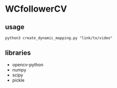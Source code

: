 # WCfollowerCV

## usage
```
python3 create_dynamic_mapping.py "link/to/video"
```
## libraries
  * opencv-python
  * numpy
  * scipy
  * pickle

